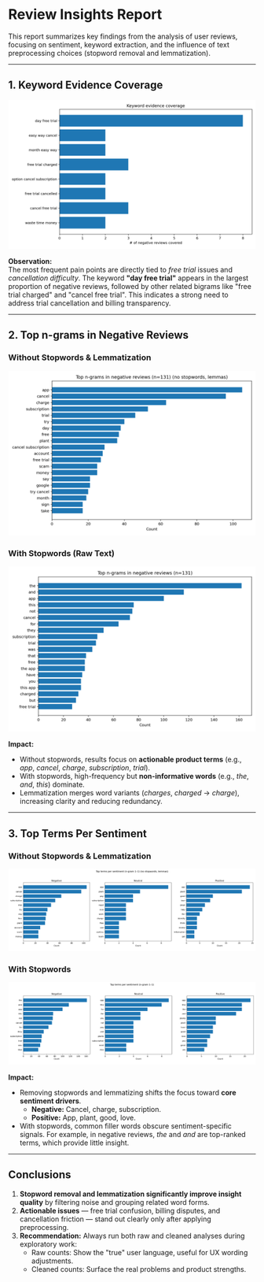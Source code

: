 
# Review Insights Report

This report summarizes key findings from the analysis of user reviews, focusing on sentiment, keyword extraction, and the influence of text preprocessing choices (stopword removal and lemmatization).

---

## 1. Keyword Evidence Coverage
![Keyword Coverage](plots/keyword_coverage.png)

**Observation:**  
The most frequent pain points are directly tied to *free trial* issues and *cancellation difficulty*. The keyword **"day free trial"** appears in the largest proportion of negative reviews, followed by other related bigrams like "free trial charged" and "cancel free trial". This indicates a strong need to address trial cancellation and billing transparency.

---

## 2. Top n-grams in Negative Reviews

### Without Stopwords & Lemmatization
![Top Negative N-grams (no stopwords, lemmas)](plots/neg_ngrams_nostop_lemmas.png)

### With Stopwords (Raw Text)
![Top Negative N-grams (raw)](plots/neg_ngrams.png)

**Impact:**  
- Without stopwords, results focus on **actionable product terms** (e.g., *app*, *cancel*, *charge*, *subscription*, *trial*).  
- With stopwords, high-frequency but **non-informative words** (e.g., *the*, *and*, *this*) dominate.  
- Lemmatization merges word variants (*charges*, *charged* → *charge*), increasing clarity and reducing redundancy.

---

## 3. Top Terms Per Sentiment

### Without Stopwords & Lemmatization
![Per-Sentiment (no stopwords, lemmas)](plots/terms_per_sentiment_nostop_lemmas.png)

### With Stopwords
![Per-Sentiment (raw)](plots/terms_per_sentiment.png)

**Impact:**  
- Removing stopwords and lemmatizing shifts the focus toward **core sentiment drivers**.  
  - **Negative:** Cancel, charge, subscription.  
  - **Positive:** App, plant, good, love.  
- With stopwords, common filler words obscure sentiment-specific signals. For example, in negative reviews, *the* and *and* are top-ranked terms, which provide little insight.

---

## Conclusions

1. **Stopword removal and lemmatization significantly improve insight quality** by filtering noise and grouping related word forms.
2. **Actionable issues** — free trial confusion, billing disputes, and cancellation friction — stand out clearly only after applying preprocessing.
3. **Recommendation:** Always run both raw and cleaned analyses during exploratory work:
   - Raw counts: Show the "true" user language, useful for UX wording adjustments.
   - Cleaned counts: Surface the real problems and product strengths.
